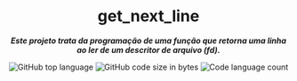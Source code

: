 <h1 align="center">  
	get_next_line
</h1>


<p align="center">
	<b><i>Este projeto trata da programação de uma função que retorna uma linha ao
ler de um descritor de arquivo (fd).
</i></b><br>
</p>

<p align="center">
	<img alt="GitHub top language" src="https://img.shields.io/github/languages/top/Fernandacarva/get_next_line?color=d55d92" />
	<img alt="GitHub code size in bytes" src="https://img.shields.io/github/languages/code-size/Fernandacarva/get_next_line?color=d55d92" />
	<img alt="Code language count" src="https://img.shields.io/github/languages/count/Fernandacarva/get_next_line?color=d55d92" />
	
